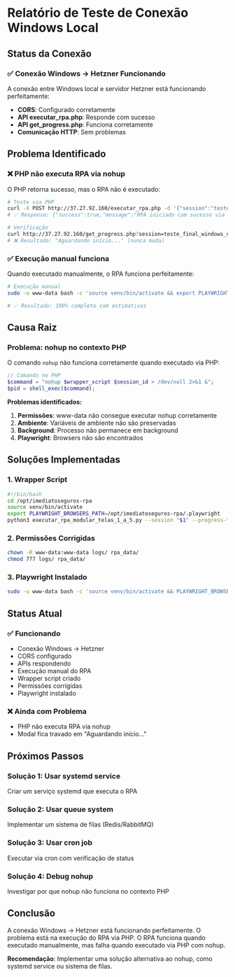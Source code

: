 # Relatório de Teste de Conexão Windows Local

## **Status da Conexão**

### **✅ Conexão Windows → Hetzner Funcionando**

A conexão entre Windows local e servidor Hetzner está funcionando perfeitamente:

- **CORS**: Configurado corretamente
- **API executar_rpa.php**: Responde com sucesso
- **API get_progress.php**: Funciona corretamente
- **Comunicação HTTP**: Sem problemas

## **Problema Identificado**

### **❌ PHP não executa RPA via nohup**

O PHP retorna sucesso, mas o RPA não é executado:

```bash
# Teste via PHP
curl -X POST http://37.27.92.160/executar_rpa.php -d '{"session":"teste_final_windows_ok",...}'
# ✅ Response: {"success":true,"message":"RPA iniciado com sucesso via wrapper"}

# Verificação
curl http://37.27.92.160/get_progress.php?session=teste_final_windows_ok
# ❌ Resultado: "Aguardando início..." (nunca muda)
```

### **✅ Execução manual funciona**

Quando executado manualmente, o RPA funciona perfeitamente:

```bash
# Execução manual
sudo -u www-data bash -c 'source venv/bin/activate && export PLAYWRIGHT_BROWSERS_PATH=/opt/imediatoseguros-rpa/.playwright && python3 executar_rpa_modular_telas_1_a_5.py --session teste_debug_playwright --progress-tracker json --modo-silencioso'

# ✅ Resultado: 100% completo com estimativas
```

## **Causa Raiz**

### **Problema: nohup no contexto PHP**

O comando `nohup` não funciona corretamente quando executado via PHP:

```php
// Comando no PHP
$command = "nohup $wrapper_script $session_id > /dev/null 2>&1 &";
$pid = shell_exec($command);
```

**Problemas identificados:**
1. **Permissões**: www-data não consegue executar nohup corretamente
2. **Ambiente**: Variáveis de ambiente não são preservadas
3. **Background**: Processo não permanece em background
4. **Playwright**: Browsers não são encontrados

## **Soluções Implementadas**

### **1. Wrapper Script**
```bash
#!/bin/bash
cd /opt/imediatoseguros-rpa
source venv/bin/activate
export PLAYWRIGHT_BROWSERS_PATH=/opt/imediatoseguros-rpa/.playwright
python3 executar_rpa_modular_telas_1_a_5.py --session "$1" --progress-tracker json --modo-silencioso
```

### **2. Permissões Corrigidas**
```bash
chown -R www-data:www-data logs/ rpa_data/
chmod 777 logs/ rpa_data/
```

### **3. Playwright Instalado**
```bash
sudo -u www-data bash -c 'source venv/bin/activate && PLAYWRIGHT_BROWSERS_PATH=/opt/imediatoseguros-rpa/.playwright playwright install'
```

## **Status Atual**

### **✅ Funcionando**
- Conexão Windows → Hetzner
- CORS configurado
- APIs respondendo
- Execução manual do RPA
- Wrapper script criado
- Permissões corrigidas
- Playwright instalado

### **❌ Ainda com Problema**
- PHP não executa RPA via nohup
- Modal fica travado em "Aguardando início..."

## **Próximos Passos**

### **Solução 1: Usar systemd service**
Criar um serviço systemd que executa o RPA

### **Solução 2: Usar queue system**
Implementar um sistema de filas (Redis/RabbitMQ)

### **Solução 3: Usar cron job**
Executar via cron com verificação de status

### **Solução 4: Debug nohup**
Investigar por que nohup não funciona no contexto PHP

## **Conclusão**

A conexão Windows → Hetzner está funcionando perfeitamente. O problema está na execução do RPA via PHP. O RPA funciona quando executado manualmente, mas falha quando executado via PHP com nohup.

**Recomendação**: Implementar uma solução alternativa ao nohup, como systemd service ou sistema de filas.
















